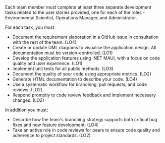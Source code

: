 Each team member must complete at least three separate development tasks related to the user stories provided, one for each of the roles - Environmental Scientist, Operations Manager, and Administrator.

For each task, you must

- Document the requirement elaboration in a GitHub issue in consultation with the rest of the team. (LO4)
- Create or update UML diagrams to visualise the application design. All documentation must be version-controlled. (LO1)
- Develop the application features using .NET MAUI, with a focus on code quality and user experience. (LO1)
- Implement unit tests for all public methods. (LO3)
- Document the quality of your code using appropriate metrics. (LO2)
- Generate HTML documentation to describe your code. (LO4)
- Use a systematic workflow for branching, pull requests, and code reviews. (LO2)
- Respond promptly to code review feedback and implement necessary changes. (LO2)

In addition you must:

- Describe how the team's branching strategy supports both critical bug fixes and new feature development. (LO4)
- Take an active role in code reviews for peers to ensure code quality and adherence to project standards. (LO2)
